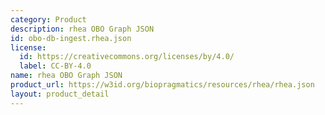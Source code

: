 ```yaml
---
category: Product
description: rhea OBO Graph JSON
id: obo-db-ingest.rhea.json
license:
  id: https://creativecommons.org/licenses/by/4.0/
  label: CC-BY-4.0
name: rhea OBO Graph JSON
product_url: https://w3id.org/biopragmatics/resources/rhea/rhea.json
layout: product_detail
---
```

